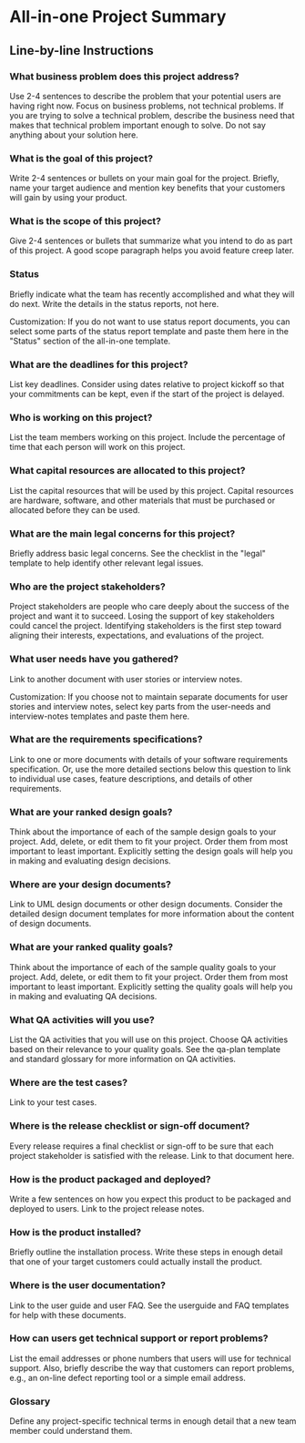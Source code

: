 # All-in-one Project Summary

## Line-by-line Instructions

### What business problem does this project address?

Use 2-4 sentences to describe the problem that your potential users are having right now. Focus on business problems, not technical problems. If you are trying to solve a technical problem, describe the business need that makes that technical problem important enough to solve. Do not say anything about your solution here.

### What is the goal of this project?

Write 2-4 sentences or bullets on your main goal for the project. Briefly, name your target audience and mention key benefits that your customers will gain by using your product.

### What is the scope of this project?

Give 2-4 sentences or bullets that summarize what you intend to do as part of this project. A good scope paragraph helps you avoid feature creep later.

### Status

Briefly indicate what the team has recently accomplished and what they will do next. Write the details in the status reports, not here.

Customization: If you do not want to use status report documents, you can select some parts of the status report template and paste them here in the "Status" section of the all-in-one template.

### What are the deadlines for this project?

List key deadlines. Consider using dates relative to project kickoff so that your commitments can be kept, even if the start of the project is delayed.

### Who is working on this project?

List the team members working on this project. Include the percentage of time that each person will work on this project.

### What capital resources are allocated to this project?

List the capital resources that will be used by this project. Capital resources are hardware, software, and other materials that must be purchased or allocated before they can be used.

### What are the main legal concerns for this project?

Briefly address basic legal concerns. See the checklist in the "legal" template to help identify other relevant legal issues.

### Who are the project stakeholders?

Project stakeholders are people who care deeply about the success of the project and want it to succeed. Losing the support of key stakeholders could cancel the project. Identifying stakeholders is the first step toward aligning their interests, expectations, and evaluations of the project.

### What user needs have you gathered?

Link to another document with user stories or interview notes.

Customization: If you choose not to maintain separate documents for user stories and interview notes, select key parts from the user-needs and interview-notes templates and paste them here.

### What are the requirements specifications?

Link to one or more documents with details of your software requirements specification. Or, use the more detailed sections below this question to link to individual use cases, feature descriptions, and details of other requirements.

### What are your ranked design goals?

Think about the importance of each of the sample design goals to your project. Add, delete, or edit them to fit your project. Order them from most important to least important. Explicitly setting the design goals will help you in making and evaluating design decisions.

### Where are your design documents?

Link to UML design documents or other design documents. Consider the detailed design document templates for more information about the content of design documents.

### What are your ranked quality goals?

Think about the importance of each of the sample quality goals to your project. Add, delete, or edit them to fit your project. Order them from most important to
least important. Explicitly setting the quality goals will help you in making and evaluating QA decisions.

### What QA activities will you use?

List the QA activities that you will use on this project. Choose QA activities based on their relevance to your quality goals. See the qa-plan template and standard glossary for more information on QA activities.

### Where are the test cases?

Link to your test cases.

### Where is the release checklist or sign-off document?

Every release requires a final checklist or sign-off to be sure that each project stakeholder is satisfied with the release. Link to that document here.

### How is the product packaged and deployed?

Write a few sentences on how you expect this product to be packaged and deployed to users. Link to the project release notes.

### How is the product installed?

Briefly outline the installation process. Write these steps in enough detail that one of your target customers could actually install the product.

### Where is the user documentation?

Link to the user guide and user FAQ. See the userguide and FAQ templates for help with these documents.

### How can users get technical support or report problems?

List the email addresses or phone numbers that users will use for technical support. Also, briefly describe the way that customers can report problems, e.g., an on-line defect reporting tool or a simple email address.

### Glossary

Define any project-specific technical terms in enough detail that a new team member could understand them.
